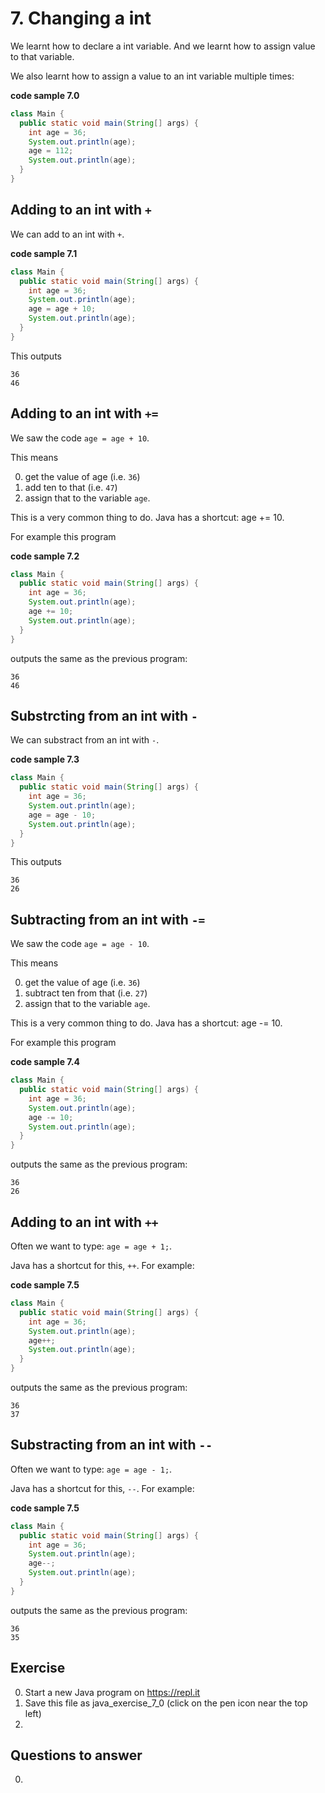 # 7. Changing a int

We learnt how to declare a int variable. And we learnt how to assign value to that variable.

We also learnt how to assign a value to an int variable multiple times:

**code sample 7.0**
```java
class Main {
  public static void main(String[] args) {
    int age = 36;
    System.out.println(age);
    age = 112;
    System.out.println(age);
  }
}
```

## Adding to an int with `+`

We can add to an int with `+`.

**code sample 7.1**
```java
class Main {
  public static void main(String[] args) {
    int age = 36;
    System.out.println(age);
    age = age + 10;
    System.out.println(age);
  }
}
```

This outputs 

```
36
46
```

## Adding to an int with `+=`

We saw the code `age = age + 10`.

This means

0. get the value of age (i.e. `36`)
0. add ten to that (i.e. `47`)
0. assign that to the variable `age`.

This is a very common thing to do. Java has a shortcut: age += 10.

For example this program

**code sample 7.2**
```java
class Main {
  public static void main(String[] args) {
    int age = 36;
    System.out.println(age);
    age += 10;
    System.out.println(age);
  }
}
```

outputs the same as the previous program:

```
36
46
```


## Substrcting from an int with `-`

We can substract from an int with `-`.

**code sample 7.3**
```java
class Main {
  public static void main(String[] args) {
    int age = 36;
    System.out.println(age);
    age = age - 10;
    System.out.println(age);
  }
}
```

This outputs 

```
36
26
```

## Subtracting from an int with `-=`

We saw the code `age = age - 10`.

This means

0. get the value of age (i.e. `36`)
0. subtract ten from that (i.e. `27`)
0. assign that to the variable `age`.

This is a very common thing to do. Java has a shortcut: age -= 10.

For example this program

**code sample 7.4**
```java
class Main {
  public static void main(String[] args) {
    int age = 36;
    System.out.println(age);
    age -= 10;
    System.out.println(age);
  }
}
```

outputs the same as the previous program:

```
36
26
```

## Adding to an int with `++`

Often we want to type: `age = age + 1;`.

Java has a shortcut for this, `++`. For example:

**code sample 7.5**
```java
class Main {
  public static void main(String[] args) {
    int age = 36;
    System.out.println(age);
    age++;
    System.out.println(age);
  }
}
```

outputs the same as the previous program:

```
36
37
```


## Substracting from an int with `--`

Often we want to type: `age = age - 1;`.

Java has a shortcut for this, `--`. For example:

**code sample 7.5**
```java
class Main {
  public static void main(String[] args) {
    int age = 36;
    System.out.println(age);
    age--;
    System.out.println(age);
  }
}
```

outputs the same as the previous program:

```
36
35
```


## Exercise

0. Start a new Java program on https://repl.it
0. Save this file as java_exercise_7_0 (click on the pen icon near the top left)
0. 

## Questions to answer

0. 

